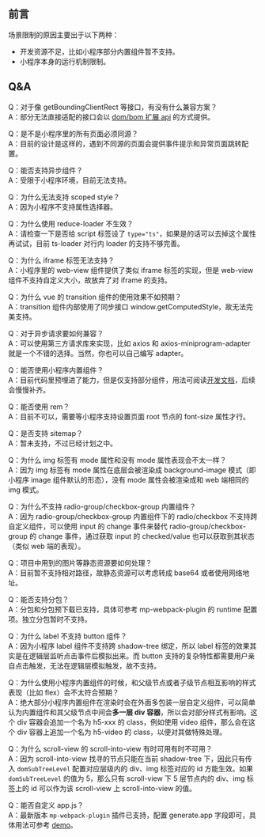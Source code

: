 ## 前言

场景限制的原因主要出于以下两种：

* 开发资源不足，比如小程序部分内置组件暂不支持。
* 小程序本身的运行机制限制。

## Q&A

Q：对于像 getBoundingClientRect 等接口，有没有什么兼容方案？<br/>
A：部分无法直接适配的接口会以 [dom/bom 扩展 api](./domextend.md) 的方式提供。

Q：是不是小程序里的所有页面必须同源？<br/>
A：目前的设计是这样的，遇到不同源的页面会提供事件提示和异常页面跳转配置。

Q：能否支持异步组件？<br/>
A：受限于小程序环境，目前无法支持。

Q：为什么无法支持 scoped style？<br/>
A：因为小程序不支持属性选择器。

Q：为什么使用 reduce-loader 不生效？<br/>
A：请检查一下是否给 script 标签设了 `type="ts"`，如果是的话可以去掉这个属性再试试，目前 ts-loader 对行内 loader 的支持不够完善。

Q：为什么 iframe 标签无法支持？<br/>
A：小程序里的 web-view 组件提供了类似 iframe 标签的实现，但是 web-view 组件不支持自定义大小，故放弃了对 iframe 的支持。

Q：为什么 vue 的 transition 组件的使用效果不如预期？<br/>
A：transition 组件内部使用了同步接口 window.getComputedStyle，故无法完美支持。

Q：对于异步请求要如何兼容？<br/>
A：可以使用第三方请求库来实现，比如 axios 和 axios-miniprogram-adapter 就是一个不错的选择。当然，你也可以自己编写 adapter。

Q：能否使用小程序内置组件？<br/>
A：目前代码里预埋进了能力，但是仅支持部分组件，用法可阅读[开发文档](./advanced.md#使用小程序内置组件)，后续会慢慢补齐。

Q：能否使用 rem？<br/>
A：目前不可以，需要等小程序支持设置页面 root 节点的 font-size 属性才行。

Q：是否支持 sitemap？<br/>
A：暂未支持，不过已经计划之中。

Q：为什么 img 标签有 mode 属性和没有 mode 属性表现会不太一样？<br/>
A：因为 img 标签有 mode 属性在底层会被渲染成 background-image 模式（即小程序 image 组件默认的形态），没有 mode 属性会被渲染成和 web 端相同的 img 模式。

Q：为什么不支持 radio-group/checkbox-group 内置组件？<br/>
A：因为 radio-group/checkbox-group 内置组件下的 radio/checkbox 不支持跨自定义组件，可以使用 input 的 change 事件来替代 radio-group/checkbox-group 的 change 事件，通过获取 input 的 checked/value 也可以获取到其状态（类似 web 端的表现）。

Q：项目中用到的图片等静态资源要如何处理？<br/>
A：目前暂不支持相对路径，故静态资源可以考虑转成 base64 或者使用网络地址。

Q：能否支持分包？<br/>
A：分包和分包预下载已支持，具体可参考 mp-webpack-plugin 的 runtime 配置项。独立分包暂时不支持。

Q：为什么 label 不支持 button 组件？<br/>
A：因为小程序 label 组件不支持跨 shadow-tree 绑定，所以 label 标签的效果其实是在逻辑层监听点击事件后模拟出来。而 button 支持的复杂特性都需要用户亲自点击触发，无法在逻辑层模拟触发，故不支持。

Q：为什么使用小程序内置组件的时候，和父级节点或者子级节点相互影响的样式表现（比如 flex）会不太符合预期？<br/>
A：绝大部分小程序内置组件在渲染时会在外面多包装一层自定义组件，可以简单认为内置组件和其父级节点中间会**多一层 div 容器**，所以会对部分样式有影响。这个 div 容器会追加一个名为 h5-xxx 的 class，例如使用 video 组件，那么会在这个 div 容器上追加一个名为 h5-video 的 class，以便对其做特殊处理。

Q：为什么 scroll-view 的 scroll-into-view 有时可用有时不可用？<br/>
A：因为 scroll-into-view 找寻的节点只能在当前 shadow-tree 下，因此只有传入 `domSubTreeLevel` 配置对应层级内的 div、img 标签对应的 id 方能生效。如果 `domSubTreeLevel` 的值为 5，那么只有 scroll-view 下 5 层节点内的 div、img 标签上的 id 可以作为该 scroll-view 上 scroll-into-view 的值。

Q：能否自定义 app.js？<br/>
A：最新版本 `mp-webpack-plugin` 插件已支持，配置 generate.app 字段即可，具体用法可参考 [demo](../examples/demo5)。
